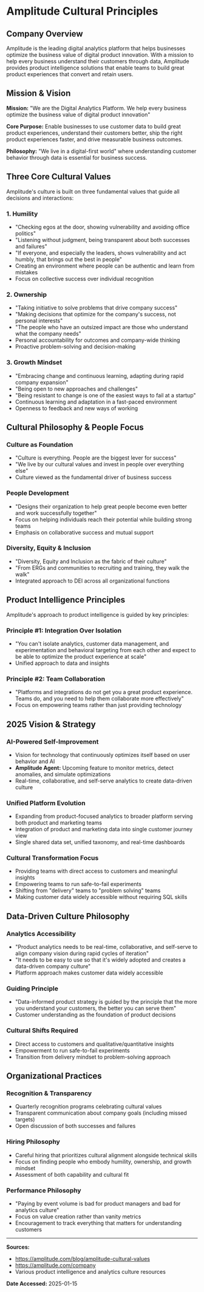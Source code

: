 # Amplitude Cultural Principles

## Company Overview

Amplitude is the leading digital analytics platform that helps businesses optimize the business value of digital product innovation. With a mission to help every business understand their customers through data, Amplitude provides product intelligence solutions that enable teams to build great product experiences that convert and retain users.

## Mission & Vision

**Mission:** "We are the Digital Analytics Platform. We help every business optimize the business value of digital product innovation"

**Core Purpose:** Enable businesses to use customer data to build great product experiences, understand their customers better, ship the right product experiences faster, and drive measurable business outcomes.

**Philosophy:** "We live in a digital-first world" where understanding customer behavior through data is essential for business success.

## Three Core Cultural Values

Amplitude's culture is built on three fundamental values that guide all decisions and interactions:

### 1. **Humility**
- "Checking egos at the door, showing vulnerability and avoiding office politics"
- "Listening without judgment, being transparent about both successes and failures"
- "If everyone, and especially the leaders, shows vulnerability and act humbly, that brings out the best in people"
- Creating an environment where people can be authentic and learn from mistakes
- Focus on collective success over individual recognition

### 2. **Ownership**
- "Taking initiative to solve problems that drive company success"
- "Making decisions that optimize for the company's success, not personal interests"
- "The people who have an outsized impact are those who understand what the company needs"
- Personal accountability for outcomes and company-wide thinking
- Proactive problem-solving and decision-making

### 3. **Growth Mindset**
- "Embracing change and continuous learning, adapting during rapid company expansion"
- "Being open to new approaches and challenges"
- "Being resistant to change is one of the easiest ways to fail at a startup"
- Continuous learning and adaptation in a fast-paced environment
- Openness to feedback and new ways of working

## Cultural Philosophy & People Focus

### **Culture as Foundation**
- "Culture is everything. People are the biggest lever for success"
- "We live by our cultural values and invest in people over everything else"
- Culture viewed as the fundamental driver of business success

### **People Development**
- "Designs their organization to help great people become even better and work successfully together"
- Focus on helping individuals reach their potential while building strong teams
- Emphasis on collaborative success and mutual support

### **Diversity, Equity & Inclusion**
- "Diversity, Equity and Inclusion as the fabric of their culture"
- "From ERGs and communities to recruiting and training, they walk the walk"
- Integrated approach to DEI across all organizational functions

## Product Intelligence Principles

Amplitude's approach to product intelligence is guided by key principles:

### **Principle #1: Integration Over Isolation**
- "You can't isolate analytics, customer data management, and experimentation and behavioral targeting from each other and expect to be able to optimize the product experience at scale"
- Unified approach to data and insights

### **Principle #2: Team Collaboration**
- "Platforms and integrations do not get you a great product experience. Teams do, and you need to help them collaborate more effectively"
- Focus on empowering teams rather than just providing technology

## 2025 Vision & Strategy

### **AI-Powered Self-Improvement**
- Vision for technology that continuously optimizes itself based on user behavior and AI
- **Amplitude Agent:** Upcoming feature to monitor metrics, detect anomalies, and simulate optimizations
- Real-time, collaborative, and self-serve analytics to create data-driven culture

### **Unified Platform Evolution**
- Expanding from product-focused analytics to broader platform serving both product and marketing teams
- Integration of product and marketing data into single customer journey view
- Single shared data set, unified taxonomy, and real-time dashboards

### **Cultural Transformation Focus**
- Providing teams with direct access to customers and meaningful insights
- Empowering teams to run safe-to-fail experiments
- Shifting from "delivery" teams to "problem solving" teams
- Making customer data widely accessible without requiring SQL skills

## Data-Driven Culture Philosophy

### **Analytics Accessibility**
- "Product analytics needs to be real-time, collaborative, and self-serve to align company vision during rapid cycles of iteration"
- "It needs to be easy to use so that it's widely adopted and creates a data-driven company culture"
- Platform approach makes customer data widely accessible

### **Guiding Principle**
- "Data-informed product strategy is guided by the principle that the more you understand your customers, the better you can serve them"
- Customer understanding as the foundation of product decisions

### **Cultural Shifts Required**
- Direct access to customers and qualitative/quantitative insights
- Empowerment to run safe-to-fail experiments
- Transition from delivery mindset to problem-solving approach

## Organizational Practices

### **Recognition & Transparency**
- Quarterly recognition programs celebrating cultural values
- Transparent communication about company goals (including missed targets)
- Open discussion of both successes and failures

### **Hiring Philosophy**
- Careful hiring that prioritizes cultural alignment alongside technical skills
- Focus on finding people who embody humility, ownership, and growth mindset
- Assessment of both capability and cultural fit

### **Performance Philosophy**
- "Paying by event volume is bad for product managers and bad for analytics culture"
- Focus on value creation rather than vanity metrics
- Encouragement to track everything that matters for understanding customers

---

**Sources:**
- https://amplitude.com/blog/amplitude-cultural-values
- https://amplitude.com/company
- Various product intelligence and analytics culture resources

**Date Accessed:** 2025-01-15